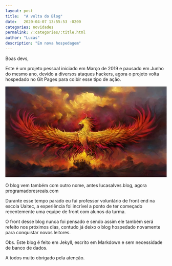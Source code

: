 ```yaml
---
layout: post
title:  "A volta do Blog"
date:   2020-04-07 13:55:53 -0200
categories: novidades
permalink: /:categories/:title.html
author: "Lucas"
description: "Em nova hospedagem"
---
```


Boas devs,

Este é um projeto pessoal iniciado em Março de 2019 e pausado em Junho do mesmo ano, devido a diversos ataques hackers, agora o projeto volta hospedado no Git Pages para coibir esse tipo de ação.

<div style="text-align: center;">
  <img src="/assets/imagens/novidades/fenix.jpg"/>
</div>

O blog vem também com outro nome, antes lucasalves.blog, agora programadoresreais.com

Durante esse tempo parado eu fui professor voluntário de front end na escola Uaitec, a experiência foi incrível a ponto de ter começado recentemente uma equipe de front com alunos da turma.

O front desse blog nunca foi pensado e sendo assim ele também será refeito nos próximos dias, contudo já deixo o blog hospedado novamente para conquistar novos leitores.

Obs. Este blog é feito em Jekyll, escrito em Markdown e sem necessidade de banco de dados.

A todos muito obrigado pela atenção.
